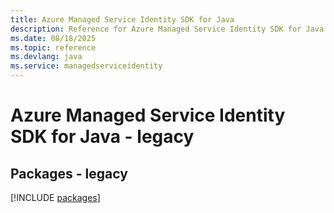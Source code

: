 ```yaml
---
title: Azure Managed Service Identity SDK for Java
description: Reference for Azure Managed Service Identity SDK for Java
ms.date: 08/18/2025
ms.topic: reference
ms.devlang: java
ms.service: managedserviceidentity
---
```

# Azure Managed Service Identity SDK for Java - legacy
## Packages - legacy
[!INCLUDE [packages](managed-service-identity-index.md)]